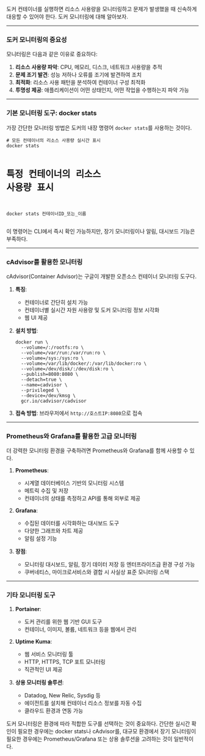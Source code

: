 <p>도커 컨테이너를 실행하면 리소스 사용량을 모니터링하고 문제가 발생했을 때 신속하게 대응할 수 있어야 한다. 도커 모니터링에 대해 알아보자.</p>
<hr />
<h3 id="도커-모니터링의-중요성">도커 모니터링의 중요성</h3>
<p>모니터링은 다음과 같은 이유로 중요하다:</p>
<ol>
<li><strong>리소스 사용량 파악</strong>: CPU, 메모리, 디스크, 네트워크 사용량을 추적</li>
<li><strong>문제 조기 발견</strong>: 성능 저하나 오류를 조기에 발견하여 조치</li>
<li><strong>최적화</strong>: 리소스 사용 패턴을 분석하여 컨테이너 구성 최적화</li>
<li><strong>투명성 제공</strong>: 애플리케이션이 어떤 상태인지, 어떤 작업을 수행하는지 파악 가능</li>
</ol>
<hr />
<h3 id="기본-모니터링-도구-docker-stats">기본 모니터링 도구: docker stats</h3>
<p>가장 간단한 모니터링 방법은 도커의 내장 명령어 <code>docker stats</code>를 사용하는 것이다.</p>
<pre><code class="language-bash"># 모든 컨테이너의 리소스 사용량 실시간 표시
docker stats

# 특정 컨테이너의 리소스 사용량 표시
docker stats 컨테이너ID_또는_이름</code></pre>
<p>이 명령어는 CLI에서 즉시 확인 가능하지만, 장기 모니터링이나 알림, 대시보드 기능은 부족하다.</p>
<hr />
<h3 id="cadvisor를-활용한-모니터링">cAdvisor를 활용한 모니터링</h3>
<p>cAdvisor(Container Advisor)는 구글이 개발한 오픈소스 컨테이너 모니터링 도구다.</p>
<ol>
<li><p><strong>특징</strong>:</p>
<ul>
<li>컨테이너로 간단히 설치 가능</li>
<li>컨테이너별 실시간 자원 사용량 및 도커 모니터링 정보 시각화</li>
<li>웹 UI 제공</li>
</ul>
</li>
<li><p><strong>설치 방법</strong>:</p>
<pre><code class="language-bash">docker run \
  --volume=/:/rootfs:ro \
  --volume=/var/run:/var/run:ro \
  --volume=/sys:/sys:ro \
  --volume=/var/lib/docker/:/var/lib/docker:ro \
  --volume=/dev/disk/:/dev/disk:ro \
  --publish=8080:8080 \
  --detach=true \
  --name=cadvisor \
  --privileged \
  --device=/dev/kmsg \
  gcr.io/cadvisor/cadvisor</code></pre>
</li>
<li><p><strong>접속 방법</strong>: 브라우저에서 <code>http://호스트IP:8080</code>으로 접속</p>
</li>
</ol>
<hr />
<h3 id="prometheus와-grafana를-활용한-고급-모니터링">Prometheus와 Grafana를 활용한 고급 모니터링</h3>
<p>더 강력한 모니터링 환경을 구축하려면 Prometheus와 Grafana를 함께 사용할 수 있다.</p>
<ol>
<li><p><strong>Prometheus</strong>:</p>
<ul>
<li>시계열 데이터베이스 기반의 모니터링 시스템</li>
<li>메트릭 수집 및 저장</li>
<li>컨테이너의 상태를 측정하고 API를 통해 외부로 제공</li>
</ul>
</li>
<li><p><strong>Grafana</strong>:</p>
<ul>
<li>수집된 데이터를 시각화하는 대시보드 도구</li>
<li>다양한 그래프와 차트 제공</li>
<li>알림 설정 기능</li>
</ul>
</li>
<li><p><strong>장점</strong>:</p>
<ul>
<li>모니터링 대시보드, 알림, 장기 데이터 저장 등 엔터프라이즈급 환경 구성 가능</li>
<li>쿠버네티스, 마이크로서비스와 결합 시 사실상 표준 모니터링 스택</li>
</ul>
</li>
</ol>
<hr />
<h3 id="기타-모니터링-도구">기타 모니터링 도구</h3>
<ol>
<li><p><strong>Portainer</strong>:</p>
<ul>
<li>도커 관리를 위한 웹 기반 GUI 도구</li>
<li>컨테이너, 이미지, 볼륨, 네트워크 등을 웹에서 관리</li>
</ul>
</li>
<li><p><strong>Uptime Kuma</strong>:</p>
<ul>
<li>웹 서비스 모니터링 툴</li>
<li>HTTP, HTTPS, TCP 포트 모니터링</li>
<li>직관적인 UI 제공</li>
</ul>
</li>
<li><p><strong>상용 모니터링 솔루션</strong>:</p>
<ul>
<li>Datadog, New Relic, Sysdig 등</li>
<li>에이전트를 설치해 컨테이너 리소스 정보를 자동 수집</li>
<li>클라우드 환경과 연동 가능</li>
</ul>
</li>
</ol>
<p>도커 모니터링은 환경에 따라 적합한 도구를 선택하는 것이 중요하다. 간단한 실시간 확인이 필요한 경우에는 docker stats나 cAdvisor를, 대규모 환경에서 장기 모니터링이 필요한 경우에는 Prometheus/Grafana 또는 상용 솔루션을 고려하는 것이 일반적이다.</p>